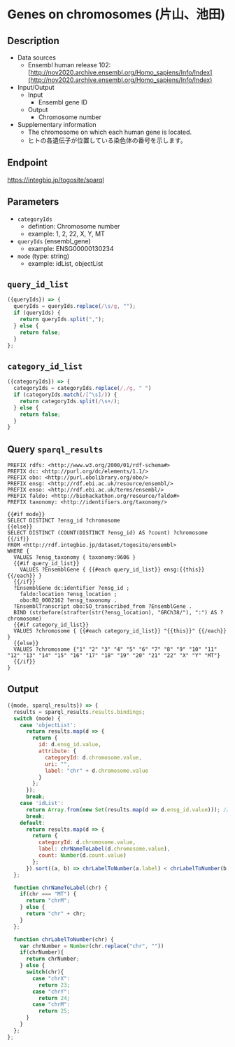 # Genes on chromosomes (片山、池田)

## Description

- Data sources
    - Ensembl human release 102: [http://nov2020.archive.ensembl.org/Homo_sapiens/Info/Index](http://nov2020.archive.ensembl.org/Homo_sapiens/Info/Index)
- Input/Output
    -  Input
        - Ensembl gene ID
    - Output
        - Chromosome number
 - Supplementary information
      - The chromosome on which each human gene is located.
      - ヒトの各遺伝子が位置している染色体の番号を示します。

## Endpoint

https://integbio.jp/togosite/sparql

## Parameters

* `categoryIds`
  * defintion: Chromosome number
  * example: 1, 2, 22, X, Y, MT
* `queryIds` (ensembl_gene)
  * example: ENSG00000130234
* `mode` (type: string)
  * example: idList, objectList
  
## `query_id_list`

```javascript
({queryIds}) => {
  queryIds = queryIds.replace(/\s/g, "");
  if (queryIds) {
    return queryIds.split(",");
  } else {
    return false;
  }
};
```

## `category_id_list`

```javascript
({categoryIds}) => {
  categoryIds = categoryIds.replace(/,/g, " ")
  if (categoryIds.match(/[^\s]/)) {
    return categoryIds.split(/\s+/);
  } else {
    return false;
  }
}
```

## Query `sparql_results`

```sparql
PREFIX rdfs: <http://www.w3.org/2000/01/rdf-schema#>
PREFIX dc: <http://purl.org/dc/elements/1.1/>
PREFIX obo: <http://purl.obolibrary.org/obo/>
PREFIX ensg: <http://rdf.ebi.ac.uk/resource/ensembl/>
PREFIX enso: <http://rdf.ebi.ac.uk/terms/ensembl/>
PREFIX faldo: <http://biohackathon.org/resource/faldo#>
PREFIX taxonomy: <http://identifiers.org/taxonomy/>

{{#if mode}}
SELECT DISTINCT ?ensg_id ?chromosome
{{else}}
SELECT DISTINCT (COUNT(DISTINCT ?ensg_id) AS ?count) ?chromosome
{{/if}}
FROM <http://rdf.integbio.jp/dataset/togosite/ensembl>
WHERE {
  VALUES ?ensg_taxonomy { taxonomy:9606 }
  {{#if query_id_list}}
    VALUES ?EnsemblGene { {{#each query_id_list}} ensg:{{this}} {{/each}} }
  {{/if}}
  ?EnsemblGene dc:identifier ?ensg_id ;
    faldo:location ?ensg_location ;
    obo:RO_0002162 ?ensg_taxonomy .
  ?EnsemblTranscript obo:SO_transcribed_from ?EnsemblGene .
  BIND (strbefore(strafter(str(?ensg_location), "GRCh38/"), ":") AS ?chromosome)
  {{#if category_id_list}}
  VALUES ?chromosome { {{#each category_id_list}} "{{this}}" {{/each}} }
  {{else}}
  VALUES ?chromosome {"1" "2" "3" "4" "5" "6" "7" "8" "9" "10" "11" "12" "13" "14" "15" "16" "17" "18" "19" "20" "21" "22" "X" "Y" "MT"}
  {{/if}}
}
```

## Output

```javascript
({mode, sparql_results}) => {
  results = sparql_results.results.bindings;
  switch (mode) {
    case 'objectList':
      return results.map(d => {
        return {
          id: d.ensg_id.value,
          attribute: {
            categoryId: d.chromosome.value,
            uri: "",
            label: "chr" + d.chromosome.value
          }
        };
      });
      break;
    case 'idList':
      return Array.from(new Set(results.map(d => d.ensg_id.value))); // unique
      break;
    default:
      return results.map(d => {
        return {
          categoryId: d.chromosome.value,
          label: chrNameToLabel(d.chromosome.value),
          count: Number(d.count.value)
        };
      }).sort((a, b) => chrLabelToNumber(a.label) < chrLabelToNumber(b.label) ? -1 : 1);
  };

  function chrNameToLabel(chr) {
    if(chr === "MT") {
      return "chrM";
    } else {
      return "chr" + chr;
    }
  };

  function chrLabelToNumber(chr) {
    var chrNumber = Number(chr.replace("chr", ""))
    if(chrNumber){
      return chrNumber;
    } else {
      switch(chr){
        case "chrX":
          return 23;
        case "chrY":
          return 24;
        case "chrM":
          return 25;
      }
    }
  };
};
```